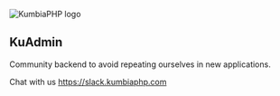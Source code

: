 ![KumbiaPHP logo](https://rawgit.com/kumbiaphp/kumbiaphp/master/default/public/img/kumbiaphp.svg)

## KuAdmin

Community backend to avoid repeating ourselves in new applications.

Chat with us
https://slack.kumbiaphp.com